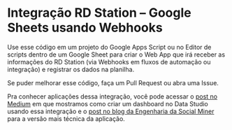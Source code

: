 # Integração RD Station – Google Sheets usando Webhooks 
Use esse código em um projeto do Google Apps Script ou no Editor de scripts dentro de um Google Sheet para criar o Web App que irá receber as informações do RD Station (via Webhooks em fluxos de automação ou integração) e registrar os dados na planilha.

Se puder melhorar esse código, faça um Pull Request ou abra uma Issue.

Pra conhecer aplicações dessa integração, você pode acessar o [post no Medium](https://medium.com/@cordeirogg/como-fizemos-um-dashboard-em-tempo-real-do-rd-station-2bf20f3724d0) em que mostramos como criar um dashboard no Data Studio usando essa integração e o [post no blog da Engenharia da Social Miner](http://developers.socialminer.com/2019/06/27/como-fizemos-um-dashboard-do-rd-station-em-24-horas/#more-438) para a versão mais técnica da aplicação.

